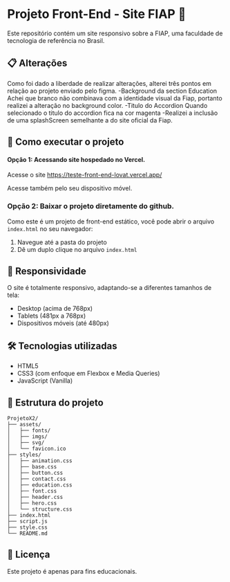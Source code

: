 # Projeto Front-End - Site FIAP 🚀

Este repositório contém um site responsivo sobre a FIAP, uma faculdade de tecnologia de referência no Brasil.

## 📋 Alterações

Como foi dado a liberdade de realizar alterações, alterei três pontos em relação ao projeto enviado pelo figma.
-Background da section Education
    Achei que branco não combinava com a identidade visual da Fiap, portanto realizei a alteração no background color.
-Titulo do Accordion
    Quando selecionado o titulo do accordion fica na cor magenta
-Realizei a inclusão de uma splashScreen semelhante a do site oficial da Fiap.


## 🔧 Como executar o projeto


#### Opção 1: Acessando site hospedado no Vercel.

Acesse o site https://teste-front-end-lovat.vercel.app/

Acesse também pelo seu dispositivo móvel.

### Opção 2: Baixar o projeto diretamente do github.
Como este é um projeto de front-end estático, você pode abrir o arquivo `index.html` no seu navegador:

1. Navegue até a pasta do projeto
2. Dê um duplo clique no arquivo `index.html`
   

## 📱 Responsividade

O site é totalmente responsivo, adaptando-se a diferentes tamanhos de tela:
- Desktop (acima de 768px)
- Tablets (481px a 768px)
- Dispositivos móveis (até 480px)

## 🛠️ Tecnologias utilizadas

- HTML5
- CSS3 (com enfoque em Flexbox e Media Queries)
- JavaScript (Vanilla)

## 📂 Estrutura do projeto

```
ProjetoX2/
├── assets/
│   ├── fonts/
│   ├── imgs/
│   ├── svg/
│   └── favicon.ico
├── styles/
│   ├── animation.css
│   ├── base.css
│   ├── button.css
│   ├── contact.css
│   ├── education.css
│   ├── font.css
│   ├── header.css
│   ├── hero.css
│   └── structure.css
├── index.html
├── script.js
├── style.css
└── README.md
```


## 📝 Licença

Este projeto é apenas para fins educacionais.
